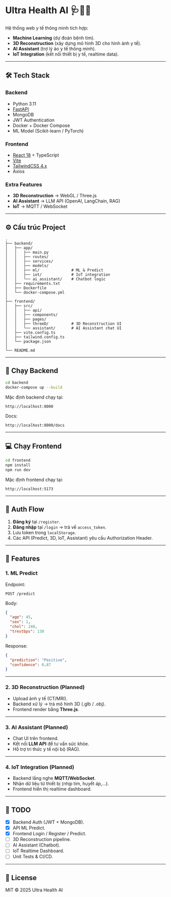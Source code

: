 # Ultra Health AI 🩺🤖🌐

Hệ thống web y tế thông minh tích hợp:  
- **Machine Learning** (dự đoán bệnh tim).  
- **3D Reconstruction** (xây dựng mô hình 3D cho hình ảnh y tế).  
- **AI Assistant** (trợ lý ảo y tế thông minh).  
- **IoT Integration** (kết nối thiết bị y tế, realtime data).  

---

## 🛠️ Tech Stack

### Backend
- Python 3.11
- [FastAPI](https://fastapi.tiangolo.com/)
- MongoDB
- JWT Authentication
- Docker + Docker Compose
- ML Model (Scikit-learn / PyTorch)

### Frontend
- [React 18](https://react.dev/) + TypeScript
- [Vite](https://vitejs.dev/)
- [TailwindCSS 4.x](https://tailwindcss.com/)
- Axios

### Extra Features
- **3D Reconstruction** → WebGL / Three.js
- **AI Assistant** → LLM API (OpenAI, LangChain, RAG)
- **IoT** → MQTT / WebSocket

---

## ⚙️ Cấu trúc Project

```
.
├── backend/
│   ├── app/
│   │   ├── main.py
│   │   ├── routes/
│   │   ├── services/
│   │   ├── models/
│   │   ├── ml/              # ML & Predict
│   │   ├── iot/             # IoT integration
│   │   └── ai_assistant/    # Chatbot logic
│   ├── requirements.txt
│   ├── Dockerfile
│   └── docker-compose.yml
│
├── frontend/
│   ├── src/
│   │   ├── api/
│   │   ├── components/
│   │   ├── pages/
│   │   ├── threeD/          # 3D Reconstruction UI
│   │   └── assistant/       # AI Assistant chat UI
│   ├── vite.config.ts
│   ├── tailwind.config.ts
│   └── package.json
│
└── README.md
```

---

## 🚀 Chạy Backend

```bash
cd backend
docker-compose up --build
```

Mặc định backend chạy tại:
```
http://localhost:8000
```

Docs:
```
http://localhost:8000/docs
```

---

## 💻 Chạy Frontend

```bash
cd frontend
npm install
npm run dev
```

Mặc định frontend chạy tại:
```
http://localhost:5173
```

---

## 🔑 Auth Flow

1. **Đăng ký** tại `/register`.  
2. **Đăng nhập** tại `/login` → trả về `access_token`.  
3. Lưu token trong `localStorage`.  
4. Các API (Predict, 3D, IoT, Assistant) yêu cầu Authorization Header.  

---

## 🧠 Features

### 1. ML Predict
Endpoint:
```http
POST /predict
```

Body:
```json
{
  "age": 45,
  "sex": 1,
  "chol": 240,
  "trestbps": 130
}
```

Response:
```json
{
  "prediction": "Positive",
  "confidence": 0.87
}
```

---

### 2. 3D Reconstruction (Planned)
- Upload ảnh y tế (CT/MRI).  
- Backend xử lý → trả mô hình 3D (.glb / .obj).  
- Frontend render bằng **Three.js**.  

---

### 3. AI Assistant (Planned)
- Chat UI trên frontend.  
- Kết nối **LLM API** để tư vấn sức khỏe.  
- Hỗ trợ tri thức y tế nội bộ (RAG).  

---

### 4. IoT Integration (Planned)
- Backend lắng nghe **MQTT/WebSocket**.  
- Nhận dữ liệu từ thiết bị (nhịp tim, huyết áp,...).  
- Frontend hiển thị realtime dashboard.  

---

## 📌 TODO

- [x] Backend Auth (JWT + MongoDB).  
- [x] API ML Predict.  
- [x] Frontend Login / Register / Predict.  
- [ ] 3D Reconstruction pipeline.  
- [ ] AI Assistant (Chatbot).  
- [ ] IoT Realtime Dashboard.  
- [ ] Unit Tests & CI/CD.  

---

## 📝 License
MIT © 2025 Ultra Health AI
